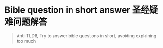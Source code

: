 # Bible question in short answer 圣经疑难问题解答
> Anti-TLDR, Try to answer bible questions in short, avoiding explaining too much



